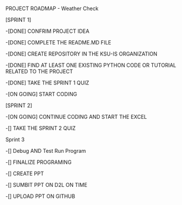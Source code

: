 PROJECT ROADMAP - Weather Check

[SPRINT 1]

-[DONE] CONFRIM PROJECT IDEA 

-[DONE] COMPLETE THE README.MD FILE

-[DONE] CREATE REPOSITORY IN THE KSU-IS ORGANIZATION

-[DONE] FIND AT LEAST ONE EXISTING PYTHON CODE OR TUTORIAL RELATED TO THE PROJECT

-[DONE] TAKE THE SPRINT 1 QUIZ

-[ON GOING] START CODING

[SPRINT 2]

-[ON GOING] CONTINUE CODING AND START THE EXCEL

-[] TAKE THE SPRINT 2 QUIZ

Sprint 3

-[] Debug AND Test Run Program

-[] FINALIZE PROGRAMING

-[] CREATE PPT

-[] SUMBIT PPT ON D2L ON TIME

-[] UPLOAD PPT ON GITHUB
